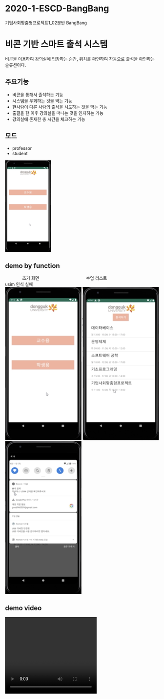 # 2020-1-ESCD-BangBang
기업사회맞춤형프로젝트1_02분반 BangBang

비콘 기반 스마트 출석 시스템
======================
비콘을 이용하여 강의실에 입장하는 순간, 위치를 확인하여 자동으로 출석을 확인하는 솔류션이다.

## 주요기능
* 비콘을 통해서 출석하는 기능
* 시스템을 우회하는 것을 막는 기능
* 한사람이 다른 사람의 출석을 시도하는 것을 막는 기능
* 출결을 한 이후 강의실을 떠나는 것을 인지하는 기능
* 강의실에 존재한 총 시간을 체크하는 기능

## 모드
* professor
* student     
<img src="/img/main.png" width="150" height="300">

## demo by function
　　　　초기 화면　　　　　　　　　　　수업 리스트　　　　　　　　　　　　usim 인식 실패 <br>
<img src="/img/main.png" width="250" height="500">    <img src="/img/lecture_list.png" width="250" height="500">    <img src="/img/alter.png" width="250" height="500">

## demo video
<video src="/demo/video.mp4" width="300px" height="250"></video>

